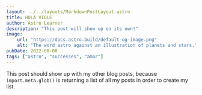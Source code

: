 ```yaml
---
layout: ../../layouts/MarkdownPostLayout.astro
title: HOLA VIOLE
author: Astro Learner
description: "This post will show up on its own!"
image:
    url: "https://docs.astro.build/default-og-image.png"
    alt: "The word astro against an illustration of planets and stars."
pubDate: 2022-08-08
tags: ["astro", "successes", "amor"]
---
```

This post should show up with my other blog posts, because `import.meta.glob()` is returning a list of all my posts in order to create my list.